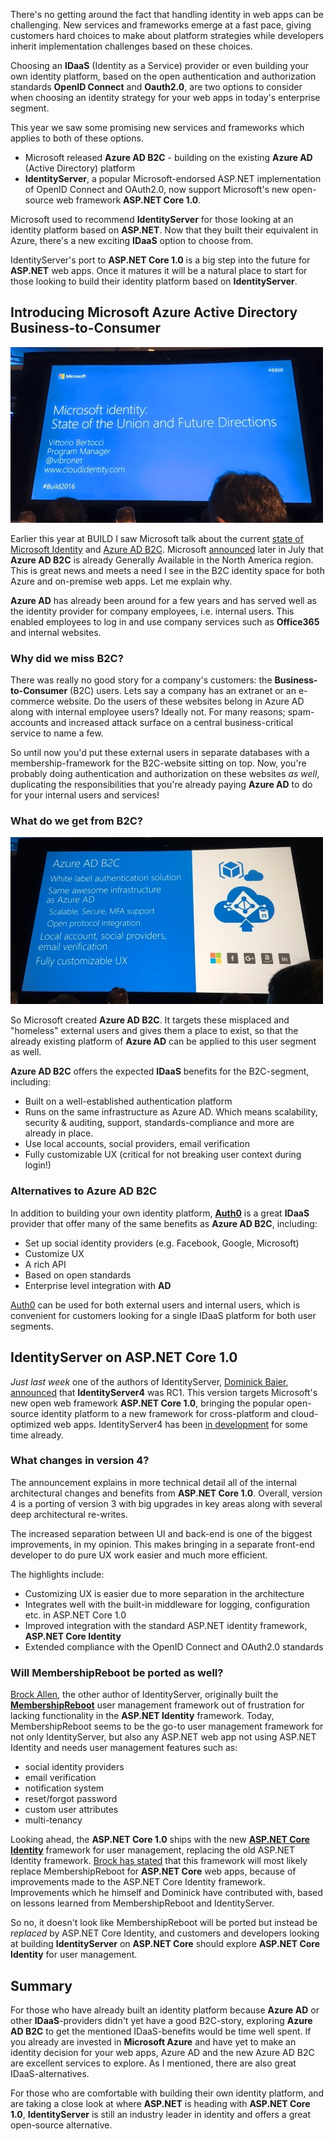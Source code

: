 There's no getting around the fact that handling identity in web apps can be challenging. New services and frameworks emerge at a fast pace, giving customers hard choices to make about platform strategies while developers inherit implementation challenges based on these choices. 

Choosing an **IDaaS** (Identity as a Service) provider or even building your own identity platform, based on the open authentication and authorization standards **OpenID Connect** and **Oauth2.0**, are two options to consider when choosing an identity strategy for your web apps in today's enterprise segment.

This year we saw some promising new services and frameworks which applies to both of these options. 

* Microsoft released **Azure AD B2C** - building on the existing **Azure AD** (Active Directory) platform
* **IdentityServer**, a popular Microsoft-endorsed ASP.NET implementation of OpenID Connect and OAuth2.0, now support Microsoft's new open-source web framework **ASP.NET Core 1.0**.
 
Microsoft used to recommend **IdentityServer** for those looking at an identity platform based on **ASP.NET**. Now that they built their equivalent in Azure, there's a new exciting **IDaaS** option to choose from. 

IdentityServer's port to **ASP.NET Core 1.0** is a big step into the future for **ASP.NET** web apps. Once it matures it will be a natural place to start for those looking to build their identity platform based on **IdentityServer**. 

## Introducing Microsoft Azure Active Directory Business-to-Consumer

[![BUILD 2016 - Microsoft Identity](https://raw.githubusercontent.com/HenrikWM/writings/bc68a2ab65d6c3ef60fed7dec3d0eed24a7ef678/identity%20in%20web%20apps%20in%202016%20and%20looking%20ahead/images/IMG_1159_t.jpg "BUILD 2016 - Microsoft Identity")][BUILD-MicrosoftIdentity]

Earlier this year at BUILD I saw Microsoft talk about the current [state of Microsoft Identity][BUILD-MicrosoftIdentityVideo] and [Azure AD B2C][BUILD-AzureADB2CVideo].  Microsoft [announced][AzureADGA] later in July that **Azure AD B2C** is already Generally Available in the North America region. This is great news and meets a need I see in the B2C identity space for both Azure and on-premise web apps. Let me explain why.

**Azure AD** has already been around for a few years and has served well as the identity provider for company employees, i.e. internal users. This enabled employees to log in and use company services such as **Office365** and internal websites.

### Why did we miss B2C?

There was really no good story for a company's customers: the **Business-to-Consumer** (B2C) users. Lets say a company has an extranet or an e-commerce website. Do the users of these websites belong in Azure AD along with internal employee users? Ideally not. For many reasons; spam-accounts and increased attack surface on a central business-critical service to name a few. 

So until now you'd put these external users in separate databases with a membership-framework for the B2C-website sitting on top. Now, you're probably doing authentication and authorization on these websites *as well*, duplicating the responsibilities that you're already paying **Azure AD** to do for your internal users and services!

### What do we get from B2C?

[![BUILD 2016 - Azure AD B2C](https://raw.githubusercontent.com/HenrikWM/writings/bc68a2ab65d6c3ef60fed7dec3d0eed24a7ef678/identity%20in%20web%20apps%20in%202016%20and%20looking%20ahead/images/IMG_1161_t.jpg "BUILD 2016 - Azure AD B2C")][BUILD-AzureADB2C]

So Microsoft created **Azure AD B2C**. It targets these misplaced and "homeless" external users and gives them a place to exist, so that the already existing platform of **Azure AD** can be applied to this user segment as well.

**Azure AD B2C** offers the expected **IDaaS** benefits for the B2C-segment, including:

* Built on a well-established authentication platform
* Runs on the same infrastructure as Azure AD. Which means scalability, security & auditing, support, standards-compliance and more are already in place.
* Use local accounts, social providers, email verification
* Fully customizable UX (critical for not breaking user context during login!)

### Alternatives to Azure AD B2C

In addition to building your own identity platform, **[Auth0]** is a great **IDaaS** provider that offer many of the same benefits as **Azure AD B2C**, including:

* Set up social identity providers (e.g. Facebook, Google, Microsoft)
* Customize UX
* A rich API
* Based on open standards
* Enterprise level integration with **AD** 

[Auth0] can be used for both external users and internal users, which is convenient for customers looking for a single IDaaS platform for both user segments.

## IdentityServer on ASP.NET Core 1.0

*Just last week* one of the authors of IdentityServer, [Dominick Baier], [announced][IdSrv4RC1] that **IdentityServer4** was RC1. This version targets Microsoft's new open web framework **ASP.NET Core 1.0**, bringing the popular open-source identity platform to a new framework for cross-platform and cloud-optimized web apps. IdentityServer4 has been [in development][IdSrv4] for some time already.

### What changes in version 4?

The announcement explains in more technical detail all of the internal architectural changes and benefits from **ASP.NET Core 1.0**. Overall, version 4 is a porting of version 3 with big upgrades in key areas along with several deep architectural re-writes. 

The increased separation between UI and back-end is one of the biggest improvements, in my opinion. This makes bringing in a separate front-end developer to do pure UX work easier and much more efficient.

The highlights include:

* Customizing UX is easier due to more separation in the architecture
* Integrates well with the built-in middleware for logging, configuration etc. in ASP.NET Core 1.0 
* Improved integration with the standard ASP.NET identity framework, **ASP.NET Core Identity**
* Extended compliance with the OpenID Connect and OAuth2.0 standards 

### Will MembershipReboot be ported as well?

[Brock Allen], the other author of IdentityServer, originally built the **[MembershipReboot]** user management framework out of frustration for lacking functionality in the **ASP.NET Identity** framework. Today, MembershipReboot seems to be the go-to user management framework for not only IdentityServer, but also any ASP.NET web app not using ASP.NET Identity and needs user management features such as:

* social identity providers
* email verification
* notification system
* reset/forgot password
* custom user attributes
* multi-tenancy

Looking ahead, the **ASP.NET Core 1.0** ships with the new **[ASP.NET Core Identity]** framework for user management, replacing the old ASP.NET Identity framework. [Brock has stated][MembershipRebootOnCore] that this framework will most likely replace MembershipReboot for **ASP.NET Core** web apps, because of improvements made to the ASP.NET Core Identity framework. Improvements which he himself and Dominick have contributed with, based on lessons learned from MembershipReboot and IdentityServer.

So no, it doesn't look like MembershipReboot will be ported but instead be *replaced* by ASP.NET Core Identity, and customers and developers looking at building **IdentityServer** on **ASP.NET Core** should explore **ASP.NET Core Identity** for user management. 

## Summary

For those who have already built an identity platform because **Azure AD** or other **IDaaS**-providers didn't yet have a good B2C-story, exploring **Azure AD B2C** to get the  mentioned IDaaS-benefits would be time well spent. If you already are invested in **Microsoft Azure** and have yet to make an identity decision for your web apps, Azure AD and the new Azure AD B2C are excellent services to explore. As I mentioned, there are also great IDaaS-alternatives.

For those who are comfortable with building their own identity platform,  and are taking a close look at where **ASP.NET** is heading with **ASP.NET Core 1.0**, **IdentityServer** is still an industry leader in identity and offers a great open-source alternative.

[BUILD-MicrosoftIdentityVideo]: https://channel9.msdn.com/events/Build/2016/B868
[BUILD-AzureADB2CVideo]: https://channel9.msdn.com/Events/Build/2016/P423
[BUILD-MicrosoftIdentity]: https://raw.githubusercontent.com/HenrikWM/writings/master/identity%20in%20web%20apps%20in%202016%20and%20looking%20ahead/images/IMG_1159.JPG
[BUILD-AzureADB2C]: https://raw.githubusercontent.com/HenrikWM/writings/master/identity%20in%20web%20apps%20in%202016%20and%20looking%20ahead/images/IMG_1161.JPG
[AzureADGA]: https://azure.microsoft.com/en-us/blog/azuread-b2c-ga-announcement/
[Auth0]: https://auth0.com
[Dominick Baier]: https://twitter.com/leastprivilege
[Brock Allen]: https://twitter.com/BrockLAllen
[IdSrv4]: https://leastprivilege.com/2016/01/11/announcing-identityserver-for-asp-net-5-and-net-core/
[MembershipReboot]: https://github.com/brockallen/BrockAllen.MembershipReboot
[MembershipRebootOnCore]: https://github.com/brockallen/BrockAllen.MembershipReboot/issues/568#issuecomment-222208300
[IdSrv4RC1]: https://leastprivilege.com/2016/09/06/identityserver4-rc1/
[ASP.NET Core Identity]: https://docs.asp.net/en/latest/security/authentication/identity.html#introduction-to-identity
